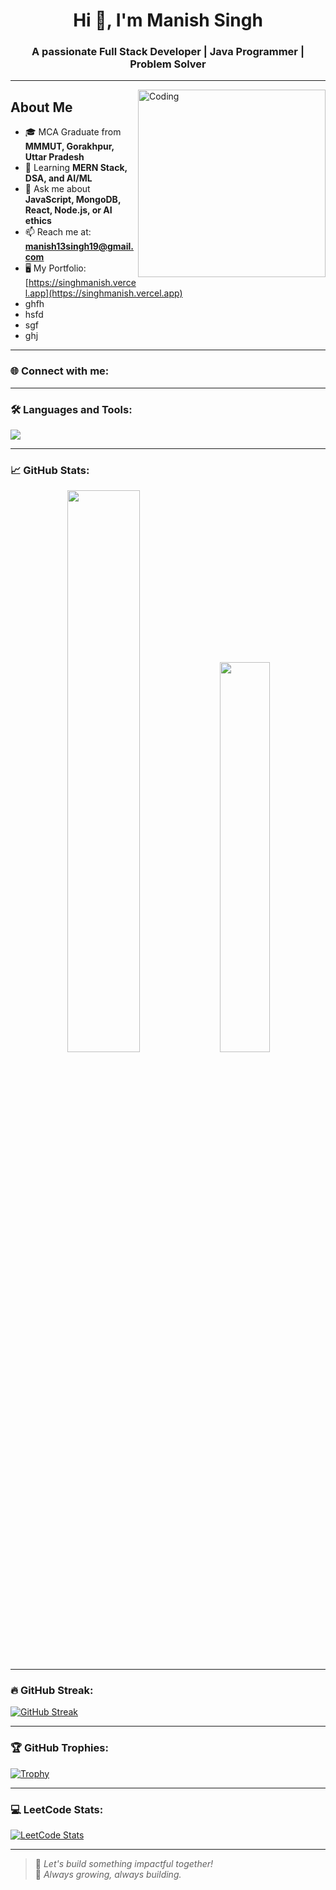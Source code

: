 <h1 align="center">Hi 👋, I'm Manish Singh</h1>
<h3 align="center">A passionate Full Stack Developer | Java Programmer | Problem Solver</h3>

---

<img align="right" alt="Coding" width="300" src="https://user-images.githubusercontent.com/74038190/216644497-1951db19-8f3d-4e44-ac08-8e9d7e0d94a7.gif" />

## About Me
- 🎓 MCA Graduate from **MMMUT, Gorakhpur, Uttar Pradesh**
- 🧠 Learning **MERN Stack, DSA, and AI/ML**
- 💬 Ask me about **JavaScript, MongoDB, React, Node.js, or AI ethics**
- 📫 Reach me at: **manish13singh19@gmail.com**
- 🖥️ My Portfolio: [https://singhmanish.vercel.app](https://singhmanish.vercel.app)
- ghfh
- hsfd
- sgf
- ghj

---

### 🌐 Connect with me:


---

### 🛠️ Languages and Tools:
<p align="left">
  <img src="https://skillicons.dev/icons?i=java,js,react,nodejs,express,mongodb,tailwind,bootstrap,html,git,github,vercel,vscode,intellijidea" />
</p>

---

### 📈 GitHub Stats:
<p align="center">
  <img src="https://github-readme-stats.vercel.app/api?username=singhmanish07&show_icons=true&theme=tokyonight" width="48%" />
  <img src="https://github-readme-stats.vercel.app/api/top-langs/?username=singhmanish07&layout=compact&theme=tokyonight" width="40%" />
</p>

---

### 🔥 GitHub Streak:
[![GitHub Streak](https://streak-stats.demolab.com?user=singhmanish07&theme=tokyonight&hide_border=false)](https://git.io/streak-stats)

---

### 🏆 GitHub Trophies:
[![Trophy](https://github-profile-trophy.vercel.app/?username=singhmanish07&theme=monokai&no-frame=true&column=8)](https://github.com/ryo-ma/github-profile-trophy)

---

### 💻 LeetCode Stats:
[![LeetCode Stats](https://leetcard.jacoblin.cool/singhmanish07?ext=contest&theme=dark)](https://leetcode.com/singhmanish07/)

---

> 🚀 *Let's build something impactful together!*  
> 🌱 *Always growing, always building.*

